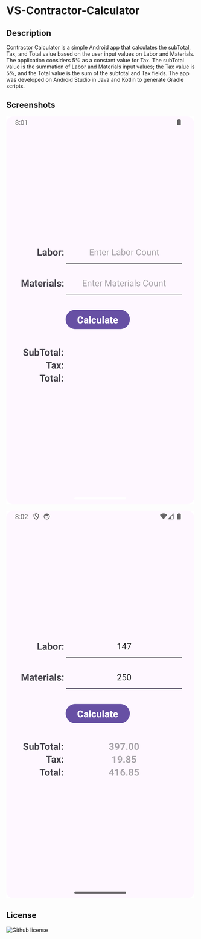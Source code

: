 # VS-Contractor-Calculator

## Description

Contractor Calculator is a simple Android app that calculates the subTotal, Tax, and Total value based on the user input values on Labor and Materials. The application considers 5% as a constant value for Tax. The subTotal value is the summation of Labor and Materials input values; the Tax value is 5%, and the Total value is the sum of the subtotal and Tax fields. The app was developed on Android Studio in Java and Kotlin to generate Gradle scripts.

## Screenshots

![alt text](public/images/VSCOnLoad.png)

![alt text](public/images/VSCOnCalculate.png)

## License

 ![Github license](https://img.shields.io/badge/license-MIT-blue.svg) 

